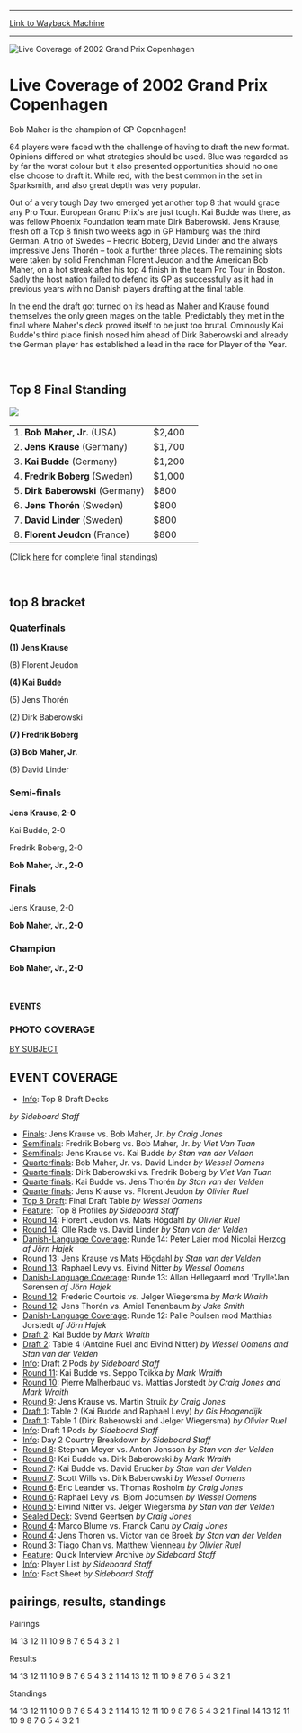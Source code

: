 
---
[Link to Wayback Machine](https://web.archive.org/web/20160303200107/http://magic.wizards.com/en/events/coverage/gpcop02)

[_metadata_:description]:- "Bob Maher is the champion of GP Copenhagen! 64 players were faced with the challenge of having to draft the new format. Opinions differed on what strategies should be used. Blue was regarded as by far the worst colour but it also presented opportunities should no one else choose to draft it. While red, with the best common in the set in Sparksmith, and also great depth was very popular."
[_metadata_:generator]:- "Drupal 7 (http://drupal.org)"
[_metadata_:node]:- "773916"
[_metadata_:source]:- "div-block-system-main"
[_metadata_:title]:- "Live Coverage of 2002 Grand Prix Copenhagen"
[_metadata_:wayback_capture_timestamp]:- "2016-03-03 20:01:07"
[_metadata_:wayback_raw_url]:- "https://web.archive.org/web/20160303200107id_/http://magic.wizards.com/en/events/coverage/gpcop02"
[_metadata_:wayback_url]:- "http://magic.wizards.com/en/events/coverage/gpcop02"
---







![Live Coverage of 2002 Grand Prix Copenhagen](https://media.magic.wizards.com/images/banner/large_1_4.jpg)





Live Coverage of 2002 Grand Prix Copenhagen
===========================================












Bob Maher is the champion of GP Copenhagen!


64 players were faced with the challenge of having to draft the new format. Opinions differed on what strategies should be used. Blue was regarded as by far the worst colour but it also presented opportunities should no one else choose to draft it. While red, with the best common in the set in Sparksmith, and also great depth was very popular.


Out of a very tough Day two emerged yet another top 8 that would grace any Pro Tour. European Grand Prix's are just tough. Kai Budde was there, as was fellow Phoenix Foundation team mate Dirk Baberowski. Jens Krause, fresh off a Top 8 finish two weeks ago in GP Hamburg was the third German. A trio of Swedes – Fredric Boberg, David Linder and the always impressive Jens Thorén – took a further three places. The remaining slots were taken by solid Frenchman Florent Jeudon and the American Bob Maher, on a hot streak after his top 4 finish in the team Pro Tour in Boston. Sadly the host nation failed to defend its GP as successfully as it had in previous years with no Danish players drafting at the final table.


In the end the draft got turned on its head as Maher and Krause found themselves the only green mages on the table. Predictably they met in the final where Maher's deck proved itself to be just too brutal. Ominously Kai Budde's third place finish nosed him ahead of Dirk Baberowski and already the German player has established a lead in the race for Player of the Year.


 



Top 8 Final Standing
--------------------


![](https://media.magic.wizards.com/image_legacy_migration/sideboard/images/gpcop02/a823.jpg)


|  |  |  |
| --- | --- | --- |
| 1. **Bob Maher, Jr.** (USA) | $2,400 |
| 2. **Jens Krause** (Germany) | $1,700 |
| 3. **Kai Budde** (Germany) | $1,200 |
| 4. **Fredrik Boberg** (Sweden) | $1,000 |
| 5. **Dirk Baberowski** (Germany) | $800 |
| 6. **Jens Thorén** (Sweden) | $800 |
| 7. **David Linder** (Sweden) | $800 |
| 8. **Florent Jeudon** (France) | $800 |


(Click [here](/en/articles/archive/event-coverage/2002-grand-prix-copenhagen-final-standings-2002-10-13) for complete final standings)


 

top 8 bracket
-------------





### Quaterfinals





**(1) Jens Krause**




(8) Florent Jeudon






**(4) Kai Budde**




(5) Jens Thorén






(2) Dirk Baberowski




**(7) Fredrik Boberg**






**(3) Bob Maher, Jr.**




(6) David Linder







### Semi-finals





**Jens Krause, 2-0**




Kai Budde, 2-0






Fredrik Boberg, 2-0




**Bob Maher, Jr., 2-0**







### Finals





Jens Krause, 2-0




**Bob Maher, Jr., 2-0**







### Champion





**Bob Maher, Jr., 2-0**








 







#### EVENTS


### PHOTO COVERAGE


[BY SUBJECT](/en/articles/archive/event-coverage/2002-grand-prix-copenhagen-photo-coverage-2002-10-09)









EVENT COVERAGE
--------------



* [Info](/en/articles/archive/event-coverage/top-8-draft-decks-2002-10-15): Top 8 Draft Decks

 *by Sideboard Staff*
* [Finals](/en/articles/archive/event-coverage/2002-grand-prix-copenhagen-finals-jens-krause-vs-bob-maher-jr-2002): Jens Krause vs. Bob Maher, Jr.
 *by Craig Jones*
* [Semifinals](/en/articles/archive/event-coverage/2002-grand-prix-copenhagen-semifinals-fredrik-boberg-vs-bob-maher-jr): Fredrik Boberg vs. Bob Maher, Jr.
 *by Viet Van Tuan*
* [Semifinals](/en/articles/archive/event-coverage/2002-grand-prix-copenhagen-semifinals-jens-krause-vs-kai-budde-2002): Jens Krause vs. Kai Budde
 *by Stan van der Velden*
* [Quarterfinals](/en/articles/archive/event-coverage/quarterfinals-bob-maher-jr-vs-david-linder-2002-10-13): Bob Maher, Jr. vs. David Linder
 *by Wessel Oomens*
* [Quarterfinals](/en/articles/archive/event-coverage/quarterfinals-dirk-baberowski-vs-fredrik-boberg-2002-10-13): Dirk Baberowski vs. Fredrik Boberg
 *by Viet Van Tuan*
* [Quarterfinals](/en/articles/archive/event-coverage/quarterfinals-kai-budde-vs-jens-thor%C3%A9n-2002-10-13): Kai Budde vs. Jens Thorén
 *by Stan van der Velden*
* [Quarterfinals](/en/articles/archive/event-coverage/quarterfinals-jens-krause-vs-florent-jeudon-2002-10-13): Jens Krause vs. Florent Jeudon
 *by Olivier Ruel*
* [Top 8 Draft](/en/articles/archive/event-coverage/top-8-draft-2002-10-13): Final Draft Table
 *by Wessel Oomens*
* [Feature](/en/articles/archive/event-coverage/2002-grand-prix-copenhagen-top-8-profiles-2002-10-13): Top 8 Profiles
 *by Sideboard Staff*
* [Round 14](/en/articles/archive/event-coverage/round-14-florent-jeudon-vs-mats-h%C3%B6gdahl-2002-10-13): Florent Jeudon vs. Mats Högdahl
 *by Olivier Ruel*
* [Round 14](/en/articles/archive/event-coverage/round-14-olle-rade-vs-david-linder-2002-10-13): Olle Rade vs. David Linder
 *by Stan van der Velden*
* [Danish-Language Coverage](/en/articles/archive/event-coverage/runde-14-peter-laier-mod-nicolai-herzog-2002-10-13): Runde 14: Peter Laier mod Nicolai Herzog
 *af Jörn Hajek*
* [Round 13](/en/articles/archive/event-coverage/round-13-jens-krause-vs-mats-h%C3%B6gdahl-2002-10-13): Jens Krause vs Mats Högdahl
 *by Stan van der Velden*
* [Round 13](/en/articles/archive/event-coverage/round-13-raphael-levy-vs-eivind-nitter-2002-10-13): Raphael Levy vs. Eivind Nitter
 *by Wessel Oomens*
* [Danish-Language Coverage](/en/articles/archive/event-coverage/runde-13-allan-hellegaard-mod-tryllejan-s%C3%B8rensen-2002-10-13): Runde 13: Allan Hellegaard mod 'Trylle'Jan Sørensen
 *af Jörn Hajek*
* [Round 12](/en/articles/archive/event-coverage/round-12-frederic-courtois-vs-jelger-wiegersma-2002-10-13): Frederic Courtois vs. Jelger Wiegersma
 *by Mark Wraith*
* [Round 12](/en/articles/archive/event-coverage/round-12-jens-thor%C3%A9n-vs-amiel-tenenbaum-2002-10-13): Jens Thorén vs. Amiel Tenenbaum
 *by Jake Smith*
* [Danish-Language Coverage](/en/articles/archive/event-coverage/runde-12-palle-poulsen-mod-matthias-jorstedt-2002-10-13): Runde 12: Palle Poulsen mod Matthias Jorstedt
 *af Jörn Hajek*
* [Draft 2](/en/articles/archive/event-coverage/2002-grand-prix-copenhagen-draft-2-kai-budde-2002-10-13): Kai Budde
 *by Mark Wraith*
* [Draft 2](/en/articles/archive/event-coverage/2002-grand-prix-copenhagen-draft-2-table-4-antoine-ruel-and-eivind): Table 4 (Antoine Ruel and Eivind Nitter)
 *by Wessel Oomens and Stan van der Velden*
* [Info](/en/articles/archive/event-coverage/draft-2-pods-2002-10-13): Draft 2 Pods
 *by Sideboard Staff*
* [Round 11](/en/articles/archive/event-coverage/round-11-kai-budde-vs-seppo-toikka-2002-10-13): Kai Budde vs. Seppo Toikka
 *by Mark Wraith*
* [Round 10](/en/articles/archive/event-coverage/round-10-pierre-malherbaud-vs-mattias-jorstedt-2002-10-13): Pierre Malherbaud vs. Mattias Jorstedt
 *by Craig Jones and Mark Wraith*
* [Round 9](/en/articles/archive/event-coverage/round-9-jens-krause-vs-martin-struik-2002-10-13): Jens Krause vs. Martin Struik
 *by Craig Jones*
* [Draft 1](/en/articles/archive/event-coverage/draft-1-table-2-kai-budde-and-raphael-levy-2002-10-13): Table 2 (Kai Budde and Raphael Levy)
 *by Gis Hoogendijk*
* [Draft 1](/en/articles/archive/event-coverage/draft-1-table-1-dirk-baberowski-and-jelger-wiegersma-2002-10-13): Table 1 (Dirk Baberowski and Jelger Wiegersma)
 *by Olivier Ruel*
* [Info](/en/articles/archive/event-coverage/draft-1-pods-2002-10-13): Draft 1 Pods
 *by Sideboard Staff*
* [Info](/en/articles/archive/event-coverage/day-2-country-breakdown-2002-10-12-0): Day 2 Country Breakdown
 *by Sideboard Staff*
* [Round 8](/en/articles/archive/event-coverage/round-8-stephan-meyer-vs-anton-jonsson-2002-10-12): Stephan Meyer vs. Anton Jonsson
 *by Stan van der Velden*
* [Round 8](/en/articles/archive/event-coverage/round-8-kai-budde-vs-dirk-baberowski-2002-10-12): Kai Budde vs. Dirk Baberowski
 *by Mark Wraith*
* [Round 7](/en/articles/archive/event-coverage/round-7-kai-budde-vs-david-brucker-2002-10-12): Kai Budde vs. David Brucker
 *by Stan van der Velden*
* [Round 7](/en/articles/archive/event-coverage/round-7-scott-wills-vs-dirk-baberowski-2002-10-12): Scott Wills vs. Dirk Baberowski
 *by Wessel Oomens*
* [Round 6](/en/articles/archive/event-coverage/round-6-eric-leander-vs-thomas-rosholm-2002-10-12): Eric Leander vs. Thomas Rosholm
 *by Craig Jones*
* [Round 6](/en/articles/archive/event-coverage/round-6-raphael-levy-vs-bjorn-jocumsen-2002-10-12): Raphael Levy vs. Bjorn Jocumsen
 *by Wessel Oomens*
* [Round 5](/en/articles/archive/event-coverage/round-5-eivind-nitter-vs-jelger-wiegersma-2002-10-12): Eivind Nitter vs. Jelger Wiegersma
 *by Stan van der Velden*
* [Sealed Deck](/en/articles/archive/event-coverage/sealed-deck-svend-geertsen-2002-10-12): Svend Geertsen
 *by Craig Jones*
* [Round 4](/en/articles/archive/event-coverage/round-4-marco-blume-vs-franck-canu-2002-10-12): Marco Blume vs. Franck Canu
 *by Craig Jones*
* [Round 4](/en/articles/archive/event-coverage/round-4-jens-thoren-vs-victor-van-de-broek-2002-10-12): Jens Thoren vs. Victor van de Broek
 *by Stan van der Velden*
* [Round 3](/en/articles/archive/event-coverage/round-3-tiago-chan-vs-matthew-vienneau-2002-10-12): Tiago Chan vs. Matthew Vienneau
 *by Olivier Ruel*
* [Feature](/en/articles/archive/event-coverage/quick-interviews-2002-10-12): Quick Interview Archive
 *by Sideboard Staff*
* [Info](/en/articles/archive/event-coverage/2002-grand-prix-copenhagen-player-list-2002-10-12): Player List
 *by Sideboard Staff*
* [Info](/en/articles/archive/feature/2002-grand-prix-copenhagen-2002-09-11): Fact Sheet
 *by Sideboard Staff*



pairings, results, standings
----------------------------





Pairings


14 13 12 11 10 9 8 7 6 5 4 3 2 1




Results


14 13 12 11 10 9 8 7 6 5 4 3 2 1 14 13 12 11 10 9 8 7 6 5 4 3 2 1




Standings


14 13 12 11 10 9 8 7 6 5 4 3 2 1 14 13 12 11 10 9 8 7 6 5 4 3 2 1 Final 14 13 12 11 10 9 8 7 6 5 4 3 2 1





 

